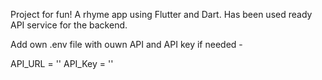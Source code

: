 Project for fun! A rhyme app using Flutter and Dart. Has been used ready API service for the backend.

Add own .env file with ouwn API and API key if needed - 

API_URL = ''
API_Key =  ''
